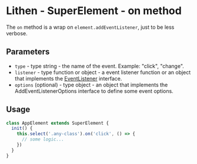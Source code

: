 # Lithen - SuperElement - on method

The `on` method is a wrap on `element.addEventListener`, just to be less verbose.

## Parameters
- `type` - type string - the name of the event. Example: "click", "change".
- `listener` - type function or object - a event listener function or an object that implements the [EventListener](https://www.w3.org/TR/DOM-Level-2-Events/events.html#Events-EventListener) interface.
- `options` (optional) - type object - an object that implements the AddEventListenerOptions interface to define some event options.

## Usage
```ts
class AppElement extends SuperElement {
  init() {
    this.select('.any-class').on('click', () => {
      // some logic...
    })
  }
}
```
